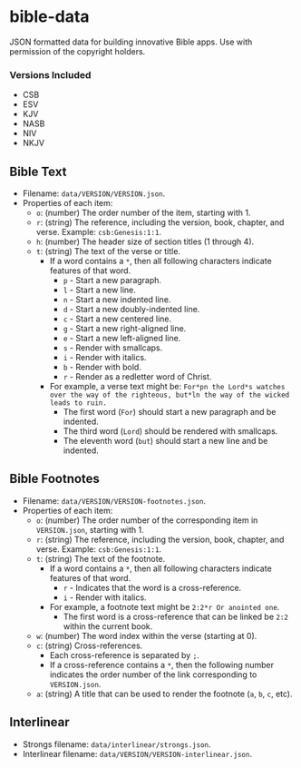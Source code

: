 # bible-data
JSON formatted data for building innovative Bible apps. Use with permission of the copyright holders.

### Versions Included
- CSB
- ESV
- KJV
- NASB
- NIV
- NKJV

## Bible Text
- Filename: `data/VERSION/VERSION.json`.
- Properties of each item:
  - `o`: (number) The order number of the item, starting with 1.
  - `r`: (string) The reference, including the version, book, chapter, and verse. Example: `csb:Genesis:1:1`. 
  - `h`: (number) The header size of section titles (1 through 4). 
  - `t`: (string) The text of the verse or title.
    - If a word contains a `*`, then all following characters indicate features of that word.
      - `p` - Start a new paragraph.
      - `l` - Start a new line.
      - `n` - Start a new indented line.
      - `d` - Start a new doubly-indented line.
      - `c` - Start a new centered line.
      - `g` - Start a new right-aligned line.
      - `e` - Start a new left-aligned line.
      - `s` - Render with smallcaps.
      - `i` - Render with italics.
      - `b` - Render with bold.
      - `r` - Render as a redletter word of Christ.
    - For example, a verse text might be: `For*pn the Lord*s watches over the way of the righteous, but*ln the way of the wicked leads to ruin.`
      - The first word (`For`) should start a new paragraph and be indented.
      - The third word (`Lord`) should be rendered with smallcaps.
      - The eleventh word (`but`) should start a new line and be indented.

## Bible Footnotes
- Filename: `data/VERSION/VERSION-footnotes.json`.
- Properties of each item:
  - `o`: (number) The order number of the corresponding item in `VERSION.json`, starting with 1.
  - `r`: (string) The reference, including the version, book, chapter, and verse. Example: `csb:Genesis:1:1`.
  - `t`: (string) The text of the footnote.
    - If a word contains a `*`, then all following characters indicate features of that word.
      - `r` - Indicates that the word is a cross-reference.
      - `i` - Render with italics.
    - For example, a footnote text might be `2:2*r Or anointed one`.
      - The first word is a cross-reference that can be linked be `2:2` within the current book.
  - `w`: (number) The word index within the verse (starting at 0).
  - `c`: (string) Cross-references.
    - Each cross-reference is separated by `;`.
    - If a cross-reference contains a `*`, then the following number indicates the order number of the link corresponding to `VERSION.json`.  
  - `a`: (string) A title that can be used to render the footnote (`a`, `b`, `c`, etc).

## Interlinear
- Strongs filename: `data/interlinear/strongs.json`.
- Interlinear filename: `data/VERSION/VERSION-interlinear.json`.
